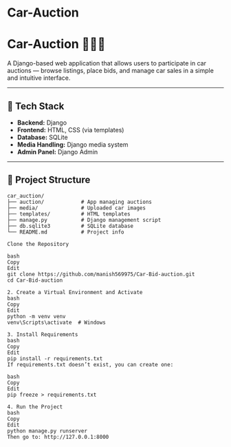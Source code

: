 # Car-Auction
# Car-Auction 🚗🧑‍⚖️

A Django-based web application that allows users to participate in car auctions — browse listings, place bids, and manage car sales in a simple and intuitive interface.

---

## 🔧 Tech Stack

- **Backend:** Django
- **Frontend:** HTML, CSS (via templates)
- **Database:** SQLite
- **Media Handling:** Django media system
- **Admin Panel:** Django Admin

---

## 📂 Project Structure

```plaintext
car_auction/
├── auction/            # App managing auctions
├── media/              # Uploaded car images
├── templates/          # HTML templates
├── manage.py           # Django management script
├── db.sqlite3          # SQLite database
└── README.md           # Project info

Clone the Repository

bash
Copy
Edit
git clone https://github.com/manish569975/Car-Bid-auction.git
cd Car-Bid-auction

2. Create a Virtual Environment and Activate
bash
Copy
Edit
python -m venv venv
venv\Scripts\activate  # Windows

3. Install Requirements
bash
Copy
Edit
pip install -r requirements.txt
If requirements.txt doesn’t exist, you can create one:

bash
Copy
Edit
pip freeze > requirements.txt

4. Run the Project
bash
Copy
Edit
python manage.py runserver
Then go to: http://127.0.0.1:8000




